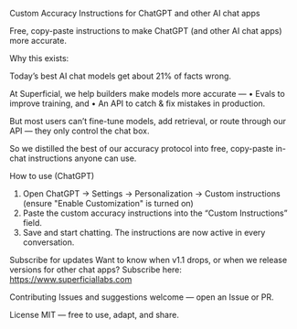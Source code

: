 Custom Accuracy Instructions for ChatGPT and other AI chat apps

Free, copy-paste instructions to make ChatGPT (and other AI chat apps) more accurate.

Why this exists:

Today’s best AI chat models get about 21% of facts wrong.

At Superficial, we help builders make models more accurate —
	•	Evals to improve training, and
	•	An API to catch & fix mistakes in production.

But most users can’t fine-tune models, add retrieval, or route through our API — they only control the chat box.

So we distilled the best of our accuracy protocol into free, copy-paste in-chat instructions anyone can use.

How to use (ChatGPT)

1. Open ChatGPT → Settings → Personalization → Custom instructions (ensure "Enable Customization" is turned on)
2. Paste the custom accuracy instructions into the “Custom Instructions” field.
3. Save and start chatting. The instructions are now active in every conversation.

Subscribe for updates
Want to know when v1.1 drops, or when we release versions for other chat apps?
Subscribe here: https://www.superficiallabs.com

Contributing
Issues and suggestions welcome — open an Issue or PR.

License
MIT — free to use, adapt, and share.
